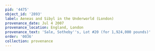 ```yaml
---
pid: '4475'
object_id: '2893'
label: Aeneas and Sibyl in the Underworld (London)
provenance_date: Jul 4 2007
provenance_location: England, London
provenance_text: 'Sale, Sotheby''s, Lot #20 (for 1,924,000 pounds)'
order: '0036'
collection: provenance
---
```

